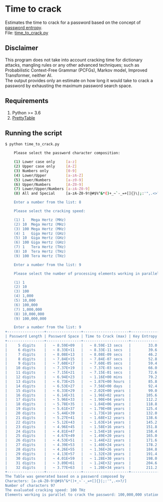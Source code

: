 # Time to crack
Estimates the time to crack for a password based on the concept of [password entropy](https://en.wikipedia.org/wiki/Password_strength).  
File: [time_to_crack.py](https://github.com/rvitale3/Tools/blob/main/Security/Cryptography/source/time_to_crack.py)  
## Disclaimer
This program does not take into account cracking time for dictionary attacks, mangling rules or any other advanced techniques; such as Probabilistic Context-Free Grammar (PCFGs), Markov model, Improved Transformer, neither AI.  
The output provides only an estimate on how long it would take to crack a password by exhausting the maximum password search space.  
## Requirements
1. Python >= 3.6  
2. [PrettyTable](https://pypi.org/project/prettytable/)  
## Running the script
```bash
$ python time_to_crack.py

    Please select the password character composition:

    (1) Lower case only     [a-z]
    (2) Upper case only     [A-Z]
    (3) Numbers only        [0-9]
    (4) Lower/Upper         [a-zA-Z]
    (5) Lower/Numbers       [a-z0-9]
    (6) Upper/Numbers       [A-Z0-9]
    (7) Lower/Upper/Numbers [a-zA-Z0-9]
    (8) All and Special     [a-zA-Z0-9!@#$%^&*()+_~`-_=+[]{}\|;:'",.<>?/]

    Enter a number from the list: 8

    Please select the cracking speed:

    (1) 1   Mega Hertz (MHz)
    (2) 10  Mega Hertz (MHz)
    (3) 100 Mega Hertz (MHz)
    (4) 1   Giga Hertz (GHz)
    (5) 10  Giga Hertz (GHz)
    (6) 100 Giga Hertz (GHz)
    (7) 1   Tera Hertz (THz)
    (8) 10  Tera Hertz (THz)
    (9) 100 Tera Hertz (THz)

    Enter a number from the list: 9

    Please select the number of processing elements working in parallel:

    (1) 1
    (2) 10
    (3) 100
    (4) 1,000
    (5) 10,000
    (6) 100,000
    (7) 1,000,000   
    (8) 10,000,000
    (9) 100,000,000

    Enter a number from the list: 9
+-----------------+----------------+---------------------+--------------------+
| Password Length | Password Space | Time to Crack (max) | Key Entropy (bits) |
+-----------------+----------------+---------------------+--------------------+
|     5 digits    |   ~ 8.59E+09   |   ~ 8.59E-13 secs   |        33.0        |
|     6 digits    |   ~ 8.33E+11   |   ~ 8.33E-11 secs   |        39.6        |
|     7 digits    |   ~ 8.08E+13   |   ~ 8.08E-09 secs   |        46.2        |
|     8 digits    |   ~ 7.84E+15   |   ~ 7.84E-07 secs   |        52.8        |
|     9 digits    |   ~ 7.60E+17   |   ~ 7.60E-05 secs   |        59.4        |
|    10 digits    |   ~ 7.37E+19   |   ~ 7.37E-03 secs   |        66.0        |
|    11 digits    |   ~ 7.15E+21   |   ~ 7.15E-01 secs   |        72.6        |
|    12 digits    |   ~ 6.94E+23   |   ~ 1.16E+00 mins   |        79.2        |
|    13 digits    |   ~ 6.73E+25   |   ~ 1.87E+00 hours  |        85.8        |
|    14 digits    |   ~ 6.53E+27   |   ~ 7.56E+00 days   |        92.4        |
|    15 digits    |   ~ 6.33E+29   |   ~ 2.02E+00 years  |        99.0        |
|    16 digits    |   ~ 6.14E+31   |   ~ 1.96E+02 years  |       105.6        |
|    17 digits    |   ~ 5.96E+33   |   ~ 1.90E+04 years  |       112.2        |
|    18 digits    |   ~ 5.78E+35   |   ~ 1.84E+06 years  |       118.8        |
|    19 digits    |   ~ 5.61E+37   |   ~ 1.79E+08 years  |       125.4        |
|    20 digits    |   ~ 5.44E+39   |   ~ 1.73E+10 years  |       132.0        |
|    21 digits    |   ~ 5.27E+41   |   ~ 1.68E+12 years  |       138.6        |
|    22 digits    |   ~ 5.12E+43   |   ~ 1.63E+14 years  |       145.2        |
|    23 digits    |   ~ 4.96E+45   |   ~ 1.58E+16 years  |       151.8        |
|    24 digits    |   ~ 4.81E+47   |   ~ 1.54E+18 years  |       158.4        |
|    25 digits    |   ~ 4.67E+49   |   ~ 1.49E+20 years  |       165.0        |
|    26 digits    |   ~ 4.53E+51   |   ~ 1.44E+22 years  |       171.6        |
|    27 digits    |   ~ 4.39E+53   |   ~ 1.40E+24 years  |       178.2        |
|    28 digits    |   ~ 4.26E+55   |   ~ 1.36E+26 years  |       184.8        |
|    29 digits    |   ~ 4.13E+57   |   ~ 1.32E+28 years  |       191.4        |
|    30 digits    |   ~ 4.01E+59   |   ~ 1.28E+30 years  |       198.0        |
|    31 digits    |   ~ 3.89E+61   |   ~ 1.24E+32 years  |       204.6        |
|    32 digits    |   ~ 3.77E+63   |   ~ 1.20E+34 years  |       211.2        |
+-----------------+----------------+---------------------+--------------------+
The Table was generated based on a password composed by
Characters: [a-zA-Z0-9!@#$%^&*()+_~`-_=+[]{}|;:'",.<>?/]
Number of characters 97
The evaluated cracking speed: 100 THz
Elements working is parallel to crack the password: 100,000,000 station(s)
```
